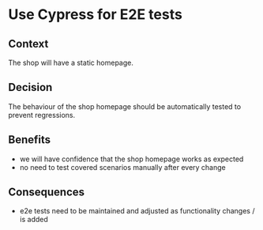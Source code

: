 # Use Cypress for E2E tests

## Context 
The shop will have a static homepage. 

## Decision
The behaviour of the shop homepage should be automatically tested to prevent regressions.

## Benefits
- we will have confidence that the shop homepage works as expected
- no need to test covered scenarios manually after every change

## Consequences
- e2e tests need to be maintained and adjusted as functionality changes / is added